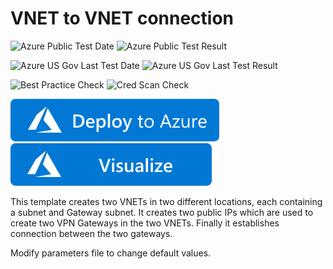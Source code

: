# VNET to VNET connection

![Azure Public Test Date](https://azurequickstartsservice.blob.core.windows.net/badges/201-vnet-to-vnet/PublicLastTestDate.svg)
![Azure Public Test Result](https://azurequickstartsservice.blob.core.windows.net/badges/201-vnet-to-vnet/PublicDeployment.svg)

![Azure US Gov Last Test Date](https://azurequickstartsservice.blob.core.windows.net/badges/201-vnet-to-vnet/FairfaxLastTestDate.svg)
![Azure US Gov Last Test Result](https://azurequickstartsservice.blob.core.windows.net/badges/201-vnet-to-vnet/FairfaxDeployment.svg)

![Best Practice Check](https://azurequickstartsservice.blob.core.windows.net/badges/201-vnet-to-vnet/BestPracticeResult.svg)
![Cred Scan Check](https://azurequickstartsservice.blob.core.windows.net/badges/201-vnet-to-vnet/CredScanResult.svg)

[![Deploy To Azure](https://raw.githubusercontent.com/Azure/azure-quickstart-templates/master/1-CONTRIBUTION-GUIDE/images/deploytoazure.svg?sanitize=true)]("https://portal.azure.com/#create/Microsoft.Template/uri/https%3A%2F%2Fraw.githubusercontent.com%2FAzure%2Fazure-quickstart-templates%2Fmaster%2F201-vnet-to-vnet%2Fazuredeploy.json")  [![Visualize](https://raw.githubusercontent.com/Azure/azure-quickstart-templates/master/1-CONTRIBUTION-GUIDE/images/visualizebutton.svg?sanitize=true)]("http://armviz.io/#/?load=https%3A%2F%2Fraw.githubusercontent.com%2FAzure%2Fazure-quickstart-templates%2Fmaster%2F201-vnet-to-vnet%2Fazuredeploy.json")
    


    


This template creates two VNETs in two different locations, each containing a subnet and Gateway subnet. It creates two public IPs which are used to create two VPN Gateways in the two VNETs. Finally it establishes connection between the two gateways.

Modify parameters file to change default values.

